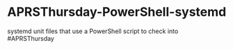 # APRSThursday-PowerShell-systemd
systemd unit files that use a PowerShell script to check into #APRSThursday
